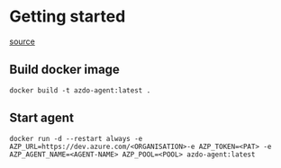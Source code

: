 # Getting started

[source](https://docs.microsoft.com/en-us/azure/devops/pipelines/agents/docker?view=azure-devops#linux)

## Build docker image

```
docker build -t azdo-agent:latest .
```

## Start agent

```
docker run -d --restart always -e AZP_URL=https://dev.azure.com/<ORGANISATION>-e AZP_TOKEN=<PAT> -e AZP_AGENT_NAME=<AGENT-NAME> AZP_POOL=<POOL> azdo-agent:latest
```
